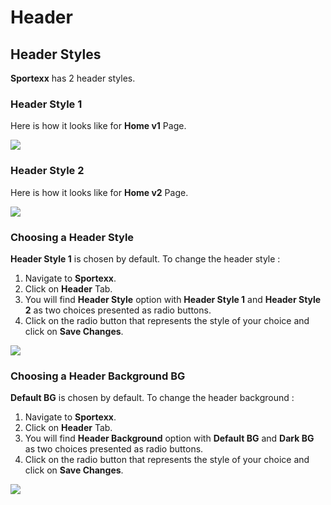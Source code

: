 # Header

## Header Styles

**Sportexx** has 2 header styles.

### Header Style 1

 Here is how it looks like for **Home v1** Page.

![](http://transvelo.github.io/docs/sportexx/images/header-style-1.png)

### Header Style 2

 Here is how it looks like for  **Home v2** Page.

![](http://transvelo.github.io/docs/sportexx/images/header-style-2.png)

### Choosing a Header Style

**Header Style 1** is chosen by default. To change the header style :

1. Navigate to **Sportexx**.
2. Click on **Header** Tab.
3. You will find **Header Style** option with **Header Style 1** and **Header Style 2** as two choices presented as radio buttons.
4. Click on the radio button that represents the style of your choice and click on **Save Changes**.

![](http://transvelo.github.io/docs/sportexx/images/choose-header-style.png)

### Choosing a Header Background BG

**Default BG** is chosen by default. To change the header background :

1. Navigate to **Sportexx**.
2. Click on **Header** Tab.
3. You will find **Header Background** option with **Default BG** and **Dark BG** as two choices presented as radio buttons.
4. Click on the radio button that represents the style of your choice and click on **Save Changes**.

![](http://transvelo.github.io/docs/sportexx/images/choose-header-background.png)
